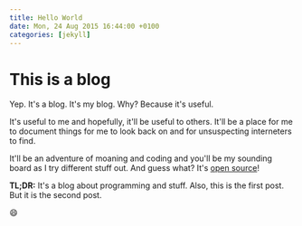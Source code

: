```yaml
---
title: Hello World
date: Mon, 24 Aug 2015 16:44:00 +0100
categories: [jekyll]
---
```


# This is a blog

Yep. It's a blog. It's my blog. Why? Because it's useful.

It's useful to me and hopefully, it'll be useful to others. It'll be a place for 
me to document things for me to look back on and for unsuspecting interneters to 
find.

It'll be an adventure of moaning and coding and you'll be my sounding board as I 
try different stuff out. And guess what? It's [open source](!repo)!

**TL;DR:** It's a blog about programming and stuff. Also, this is the first 
post. But it is the second post.

:smile:
